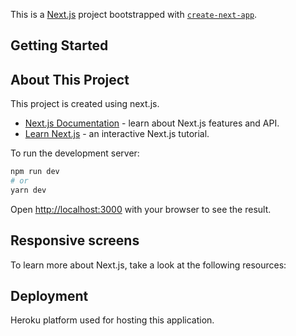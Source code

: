 This is a [Next.js](https://nextjs.org/) project bootstrapped with [`create-next-app`](https://github.com/vercel/next.js/tree/canary/packages/create-next-app).

## Getting Started

## About This Project

This project is created using next.js.

- [Next.js Documentation](https://nextjs.org/docs) - learn about Next.js features and API.
- [Learn Next.js](https://nextjs.org/learn) - an interactive Next.js tutorial.

To run the development server:

```bash
npm run dev
# or
yarn dev
```
Open [http://localhost:3000](http://localhost:3000) with your browser to see the result.


## Responsive screens



To learn more about Next.js, take a look at the following resources:


## Deployment

Heroku platform  used for hosting this application.
